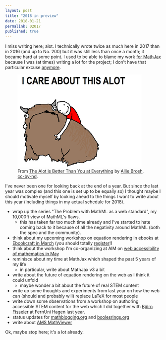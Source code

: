 ```yaml
---
layout: post
title: "2018 in preview"
date: 2018-01-21
permalink: 0201/
published: true
---
```


I miss writing here; alot. I technically wrote twice as much here in 2017 than in 2016 (and up to No. 200) but it was still less than once a month; it became hard at some point. I used to be able to blame my work [for MathJax](https://www.mathjax.org) because I was (at times) writing a lot for the project; I don't have that particular excuse [anymore](https://groups.google.com/d/msg/mathjax-dev/k48Q0NxiNoU/BRYlaDuaCAAJ).

<figure>
<img alt="A simplistic drawing of a person embracing a large furry, horned creature with caption 'I care about this ALOT'" src="/assets/2018/ALOT2.png">
<figcaption>
From <a href="https://hyperboleandahalf.blogspot.de/2010/04/alot-is-better-than-you-at-everything.html">The Alot is Better Than You at Everything</a> by <a xmlns:cc="http://creativecommons.org/ns#" href="http://hyperboleandahalf.blogspot.com" property="cc:attributionName" rel="cc:attributionURL">Allie Brosh</a>, <a rel="license" href="http://creativecommons.org/licenses/by-nc-nd/3.0/us/">cc-by-nd</a>.
</figcaption>
</figure>

I've never been one for looking back at the end of a year. But since the last year was complex (and this one is set up to be equally so) I thought maybe I should motivate myself by looking ahead to the things I want to write about this year (including things in my actual schedule for 2018).

* wrap up the series "The Problem with MathML as a web standard", my 10,000ft view of MathML's flaws.
  * this has taken far too much time already and I've started to hate coming back to it because of all the negativity around MathML (both the spec and the community).
* think about my upcoming workshop on equation rendering in ebooks at [Ebookcraft in March](http://techforum.booknetcanada.ca/speakers/) (you should totally [register](http://techforum.booknetcanada.ca/register/)!)
* think about the workshop I'm co-organizing at AIM on [web accessibility of mathematics in May](https://aimath.org/workshops/upcoming/webmath/)
* reminisce about my time at MathJax which shaped the past 5 years of my life
  * in particular, write about MathJax v3 a bit
* write about the future of equation rendering on the web as I think it could unfold
  * maybe wonder a bit about the future of real STEM content
* write up some thoughts and experiments from last year on how the web can (should and probably will) replace LaTeX for most people
* write down some observations from a workshop on authoring accessible STEM content for the web which I did together with [Björn Fisseler](https://twitter.com/bfisseler) at FernUni Hagen last year.
* status updates for [mathblogging.org](https://mathblogging.org) and [boolesrings.org](https://boolesrings.org)
* write about [AMS MathViewer](http://www.ams.org/publications/journals/journalsframework/AMSMathViewer)

Ok, maybe stop here; it's a lot already.
